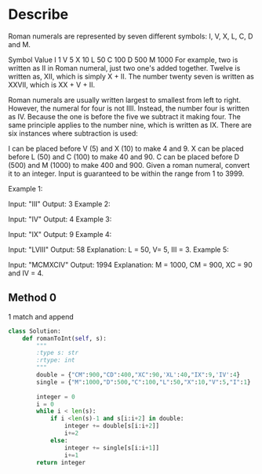 # Describe
Roman numerals are represented by seven different symbols: I, V, X, L, C, D and M.

Symbol       Value
I             1
V             5
X             10
L             50
C             100
D             500
M             1000
For example, two is written as II in Roman numeral, just two one's added together. Twelve is written as, XII, which is simply X + II. The number twenty seven is written as XXVII, which is XX + V + II.

Roman numerals are usually written largest to smallest from left to right. However, the numeral for four is not IIII. Instead, the number four is written as IV. Because the one is before the five we subtract it making four. The same principle applies to the number nine, which is written as IX. There are six instances where subtraction is used:

I can be placed before V (5) and X (10) to make 4 and 9. 
X can be placed before L (50) and C (100) to make 40 and 90. 
C can be placed before D (500) and M (1000) to make 400 and 900.
Given a roman numeral, convert it to an integer. Input is guaranteed to be within the range from 1 to 3999.

Example 1:

Input: "III"
Output: 3
Example 2:

Input: "IV"
Output: 4
Example 3:

Input: "IX"
Output: 9
Example 4:

Input: "LVIII"
Output: 58
Explanation: L = 50, V= 5, III = 3.
Example 5:

Input: "MCMXCIV"
Output: 1994
Explanation: M = 1000, CM = 900, XC = 90 and IV = 4.
## Method 0
1 match and append
```python
class Solution:
    def romanToInt(self, s):
        """
        :type s: str
        :rtype: int
        """
        double = {"CM":900,"CD":400,"XC":90,'XL':40,"IX":9,'IV':4}
        single = {"M":1000,"D":500,"C":100,"L":50,"X":10,"V":5,"I":1}
        
        integer = 0
        i = 0
        while i < len(s):
            if i <len(s)-1 and s[i:i+2] in double:
                integer += double[s[i:i+2]]
                i+=2
            else:
                integer += single[s[i:i+1]]
                i+=1
        return integer
```
